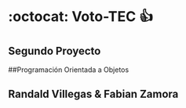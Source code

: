 # :octocat: Voto-TEC :+1:

## Segundo Proyecto 

##Programación Orientada a Objetos

## Randald Villegas & Fabian Zamora
